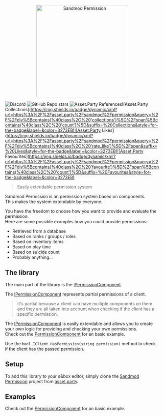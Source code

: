 <div align="center">
  <img alt="Sandmod Permission" height="300px" src="https://files.facepunch.com/sbox/asset/sandmod.permission/logo.9529a05a.png">
</div>

![Discord](https://img.shields.io/discord/1018463122144636980?style=for-the-badge&label=Discord&color=3273EB)
![GitHub Repo stars](https://img.shields.io/github/stars/sandmod/permission?style=for-the-badge&logoColor=3273EB&color=3273EB)
![Asset.Party References](https://img.shields.io/badge/dynamic/xml?url=https%3A%2F%2Fasset.party%2Fsandmod%2Fpermission&query=%2F%2Fdiv%5Btext()%3D%22Referenced%22%5D%2Fparent%3A%3Adiv%2Fdiv%5Bcontains(%40class%2C%20'value')%5D&suffix=%20References&style=for-the-badge&label=asset.party&color=3273EB)![Asset.Party Collections](https://img.shields.io/badge/dynamic/xml?url=https%3A%2F%2Fasset.party%2Fsandmod%2Fpermission&query=%2F%2Fdiv%5Bcontains(%40class%2C%20'collections')%5D%2Fspan%5Bcontains(%40class%2C%20'count')%5D&suffix=%20Collections&style=for-the-badge&label=&color=3273EB)![Asset.Party Likes](https://img.shields.io/badge/dynamic/xml?url=https%3A%2F%2Fasset.party%2Fsandmod%2Fpermission&query=%2F%2Fdiv%5Bcontains(%40class%2C%20'rate_like')%5D%2Fspan&suffix=%20Likes&style=for-the-badge&label=&color=3273EB)![Asset.Party Favourites](https://img.shields.io/badge/dynamic/xml?url=https%3A%2F%2Fasset.party%2Fsandmod%2Fpermission&query=%2F%2Fdiv%5Bcontains(%40class%2C%20'favourite')%5D%2Fspan%5Bcontains(%40class%2C%20'count')%5D&suffix=%20Favourites&style=for-the-badge&label=&color=3273EB)

> Easily extendable permission system

Sandmod Permission is an permission system based on components.  
This makes the system extendable by everyone.

You have the freedom to choose how you want to provide and evaluate the permission.  
Here are some possible examples how you could provide permissions:
* Retrieved from a database
* Based on ranks / groups / roles
* Based on inventory items
* Based on play time
* Based on suicide count
* Probably anything...

## The library

The main part of the library is the [IPermissionComponent](code/Components/IPermissionComponent.cs).

The [IPermissionComponent](code/Components/IPermissionComponent.cs) represents partial permissions of a client.
> It's partial because a client can have multiple components on them and they are all taken into account when checking if the client has a specific permission.

The [IPermissionComponent](code/Components/IPermissionComponent.cs) is easily extendable and allows you to create your own logic for providing and checking your own permissions.  
Check out the [PermissionComponent](code/Components/PermissionComponent.cs) for an basic example.

Use the `bool IClient.HasPermission(string permission)` method to check if the client has the passed permission.

## Setup

To add this library to your s&box editor, simply clone the [Sandmod Permission](https://asset.party/sandmod/permission) project from [asset.party](https://asset.party/sandmod/permission).

## Examples

Check out the [PermissionComponent](code/Components/PermissionComponent.cs) for an basic example.
